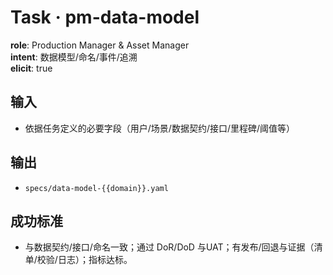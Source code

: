 # Task · pm-data-model

**role**: Production Manager & Asset Manager  
**intent**: 数据模型/命名/事件/追溯  
**elicit**: true

## 输入

- 依据任务定义的必要字段（用户/场景/数据契约/接口/里程碑/阈值等）

## 输出

- `specs/data-model-{{domain}}.yaml`

## 成功标准

- 与数据契约/接口/命名一致；通过 DoR/DoD 与UAT；有发布/回退与证据（清单/校验/日志）；指标达标。

